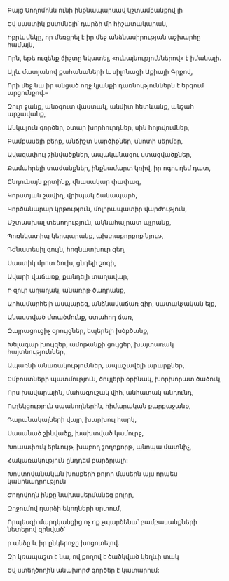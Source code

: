 Բայց Սողոմոնն ունի ինքնապարսավ կշտամբանքով լի


Եվ սաստիկ քստմնելի՝ դարձի մի հիշատակարան,


Իբրև մեկը, որ մեռցրել է իր մեջ անձնասիրության աշխարհը համայն,


Որն, եթե ուզենք ճիշտը նկատել, «ունայնություններով» է իմանալի.


Այլև մատյանով քահանաների և սիլոնացի Աքիայի Գրքով,


Որի մեջ նա իր անցած ողջ կյանքի դառնություններն է երգում արցունքով.–


Զուր ջանք, անօգուտ վաստակ, անմիտ հետևանք, անշահ արշավանք,


Անկայուն գործեր, օտար խորհուրդներ, սին հոլովումներ,


Բամբասելի բերք, անճիշտ կարծիքներ, սնոտի սերմեր,


Ավազափուլ շինվածքներ, ապականացու ստացվածքներ,


Քամահրելի տաժանքներ, ինքնամարտ կռիվ, իր ոգու դեմ դատ,


Ընդունայն քրտինք, վնասակար փափագ,


Կորստյան շավիղ, վրիպակ ճանապարհ,


Կործանարար կրթություն, մոլորապատիր վարժություն,


Մշտասխալ տեսողություն, ակնահայրատ պչրանք,


Պոռնկատիպ կերպարանք, ախտաբորբոք նյութ,


Դժնատեսիլ գույն, հոգնատխուր գեղ,


Սաստիկ մրոտ ծուխ, ցնդելի շոգի,


Ավարի վաճառք, քանդելի տաղավար,


Ի զուր աղաղակ, անառիթ ծաղրանք,


Արհամարհելի ասպարեզ, անձնավաճառ գիր, սատակչական ելք,


Անաստված մտածմունք, ստահոդ ճառ,


Զայրացուցիչ զրույցներ, եպերելի խծբծանք,


Խելագար խույզեր, ամոթանքի ցույցեր, խայտառակ հայտնություններ,


Ապառնի անառակություններ, ապաշավելի արարքներ,


Ըմբոստների պատմություն, ծույլերի օրինակ, խորխորատ ծածուկ,


Որս խավարային, մահագուշակ վիհ, անհատակ անդունդ,


Ուղեկցություն սպանողներին, հիմարական բարբաջանք,


Դարանակալների վայր, խարխուլ հարկ,


Սասանած շինվածք, խախտված կամուրջ,


Խուսափուկ երևույթ, խաբող շողոքորթ, անոպա մատնիչ,


Հակառակություն ընդդեմ բարձրյալի:


Խոստովանական խոսքերի բոլոր մասերն այս որպես կանոնադրություն


Ժողովողն ինքը նախասերմանեց բոլոր,


Զղջումով դարձի եկողների սրտում,


Որպեսզի մարդկանցից ոչ ոք չպարծենա՝ բամբասանքների նետերով զինված՝


ր անձը և իր ընկերոջը խոցոտելով.


Զի կռապաշտ է նա, ով քողով է ծածկված կեղևի տակ


Եվ ստեղծողին անախորժ գործեր է կատարում: